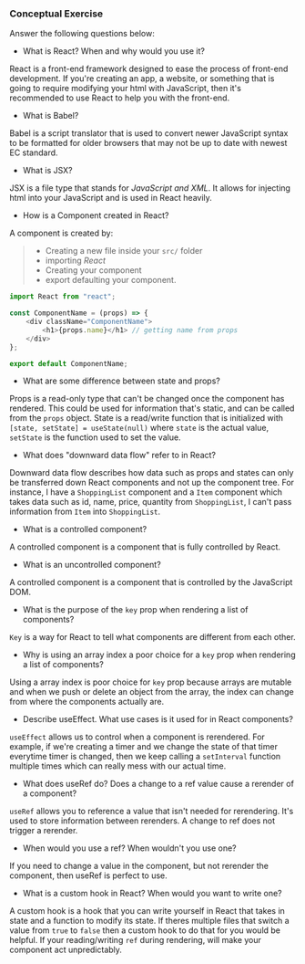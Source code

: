 ### Conceptual Exercise

Answer the following questions below:

- What is React? When and why would you use it?

React is a front-end framework designed to ease the process of front-end development. If you're creating an app, a website, or something that is going to require modifying your html with JavaScript, then it's recommended to use React to help you with the front-end.

- What is Babel?

Babel is a script translator that is used to convert newer JavaScript syntax to be formatted for older browsers that may not be up to date with newest EC standard.

- What is JSX?

JSX is a file type that stands for *JavaScript and XML*. It allows for injecting html into your JavaScript and is used in React heavily.

- How is a Component created in React?

A component is created by:
> - Creating a new file inside your `src/` folder
> - importing *React*
> - Creating your component
> - export defaulting your component.

```js
import React from "react";

const ComponentName = (props) => {
    <div className="ComponentName">
        <h1>{props.name}</h1> // getting name from props
    </div>
};

export default ComponentName;
```

- What are some difference between state and props? 

Props is a read-only type that can't be changed once the component has rendered. This could be used for information that's static, and can be called from the `props` object. State is a read/write function that is initialized with `[state, setState] = useState(null)` where `state` is the actual value, `setState` is the function used to set the value.

- What does "downward data flow" refer to in React?

Downward data flow describes how data such as props and states can only be transferred down React components and not up the component tree. For instance, I have a `ShoppingList` component and a `Item` component which takes data such as id, name, price, quantity from `ShoppingList`, I can't pass information from `Item` into `ShoppingList`.

- What is a controlled component?

A controlled component is a component that is fully controlled by React. 

- What is an uncontrolled component?

A controlled component is a component that is controlled by the JavaScript DOM.

- What is the purpose of the `key` prop when rendering a list of components?

`Key` is a way for React to tell what components are different from each other.

- Why is using an array index a poor choice for a `key` prop when rendering a list of components?

Using a array index is poor choice for `key` prop because arrays are mutable and when we push or delete an object from the array, the index can change from where the components actually are.

- Describe useEffect.  What use cases is it used for in React components?

`useEffect` allows us to control when a component is rerendered. For example, if we're creating a timer and we change the state of that timer everytime timer is changed, then we keep calling a `setInterval` function multiple times which can really mess with our actual time.

- What does useRef do?  Does a change to a ref value cause a rerender of a component?

`useRef` allows you to reference a value that isn't needed for rerendering. It's used to store information between rerenders. A change to ref does not trigger a rerender.

- When would you use a ref? When wouldn't you use one?

If you need to change a value in the component, but not rerender the component, then useRef is perfect to use.  

- What is a custom hook in React? When would you want to write one?

A custom hook is a hook that you can write yourself in React that takes in state and a function to modify its state. If theres multiple files that switch a value from `true` to `false` then a custom hook to do that for you would be helpful. If your reading/writing `ref` during rendering, will make your component act unpredictably.
